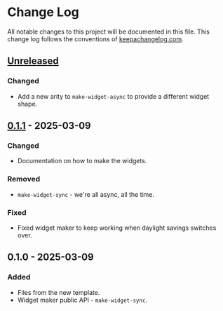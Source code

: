 # Change Log
All notable changes to this project will be documented in this file. This change log follows the conventions of [keepachangelog.com](http://keepachangelog.com/).

## [Unreleased]
### Changed
- Add a new arity to `make-widget-async` to provide a different widget shape.

## [0.1.1] - 2025-03-09
### Changed
- Documentation on how to make the widgets.

### Removed
- `make-widget-sync` - we're all async, all the time.

### Fixed
- Fixed widget maker to keep working when daylight savings switches over.

## 0.1.0 - 2025-03-09
### Added
- Files from the new template.
- Widget maker public API - `make-widget-sync`.

[Unreleased]: https://github.com/xhub-team/core-service/compare/0.1.1...HEAD
[0.1.1]: https://github.com/xhub-team/core-service/compare/0.1.0...0.1.1
